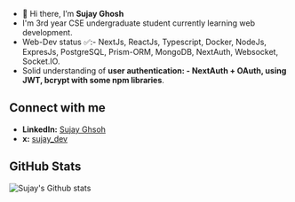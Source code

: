 - 👋 Hi there, I’m **Sujay Ghosh**
-    I'm  3rd year CSE undergraduate student currently learning web development.
-   Web-Dev status ✅:- NextJs, ReactJs, Typescript, Docker, NodeJs, ExpresJs, PostgreSQL, Prism-ORM, MongoDB, NextAuth, Websocket, Socket.IO.
-   Solid understanding of **user authentication: - NextAuth + OAuth, using JWT, bcrypt with some npm libraries**.
  
## Connect with me
- **LinkedIn:** [Sujay Ghsoh](https://www.linkedin.com/in/sujay-ghosh-1b18a2266/)
- **x:** [sujay_dev](https://x.com/sujay_dev_)
 
##  GitHub Stats
![Sujay's Github stats](https://github-readme-stats.vercel.app/api?username=sujaycontributer&show_icons=true&theme=radical)
